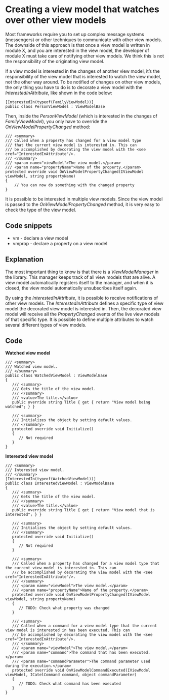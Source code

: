 # Creating a view model that watches over other view models

Most frameworks require you to set up complex message systems (messengers) or other techniques to communicate with other view models. The downside of this approach is that once a view model is written in module X, and you are interested in the view model, the developer of module X must take care of notifying other view models. We think this is not the responsibility of the originating view model.

If a view model is interested in the changes of another view model, it’s the responsibility of the view model that is interested to watch the view model, not the other way around. To be notified of changes on other view models, the only thing you have to do is to decorate a view model with the *InterestedInAttribute*, like shown in the code below:

```
[InterestedIn(typeof(FamilyViewModel))]
public class PersonViewModel : ViewModelBase
```

Then, inside the *PersonViewModel* (which is interested in the changes of *FamilyViewModel*), you only have to override the *OnViewModelPropertyChanged* method:

```
/// <summary>
/// Called when a property has changed for a view model type
/// that the current view model is interested in. This can
/// be accomplished by decorating the view model with the <see cref="InterestedInAttribute"/>.
/// </summary>
/// <param name="viewModel">The view model.</param>
/// <param name="propertyName">Name of the property.</param>
protected override void OnViewModelPropertyChanged(IViewModel viewModel, string propertyName)
{
    // You can now do something with the changed property
}
```

It is possible to be interested in multiple view models. Since the view model is passed to the *OnViewModelPropertyChanged* method, it is very easy to check the type of the view model.

## Code snippets

-   vm - declare a view model
-   vmprop - declare a property on a view model

## Explanation

The most important thing to know is that there is a *ViewModelManager* in the library. This manager keeps track of all view models that are alive. A view model automatically registers itself to the manager, and when it is closed, the view model automatically unsubscribes itself again.

By using the *InterestedInAttribute*, it is possible to receive notifications of other view models. The *InterestedInAttribute* defines a specific type of view model the decorated view model is interested in. Then, the decorated view model will receive all the *PropertyChanged* events of the live view models of that specific type. It is possible to define multiple attributes to watch several different types of view models.

## Code

**Watched view model**

```
/// <summary>
/// Watched view model.
/// </summary>
public class WatchedViewModel : ViewModelBase
{
   /// <summary>
   /// Gets the title of the view model.
   /// </summary>
   /// <value>The title.</value>
   public override string Title { get { return "View model being watched"; } }

   /// <summary>
   /// Initializes the object by setting default values.
   /// </summary>   
   protected override void Initialize()
   {
      // Not required
   }
}
```

**Interested view model**

```
/// <summary>
/// Interested view model.
/// </summary>
[InterestedIn(typeof(WatchedViewModel))]
public class InterestedViewModel : ViewModelBase
{
   /// <summary>
   /// Gets the title of the view model.
   /// </summary>
   /// <value>The title.</value>
   public override string Title { get { return "View model that is interested"; } }

   /// <summary>
   /// Initializes the object by setting default values.
   /// </summary>   
   protected override void Initialize()
   {
      // Not required
   }

   /// <summary>
   /// Called when a property has changed for a view model type that the current view model is interested in. This can
   /// be accomplished by decorating the view model with the <see cref="InterestedInAttribute"/>.
   /// </summary>
   /// <param name="viewModel">The view model.</param>
   /// <param name="propertyName">Name of the property.</param>
   protected override void OnViewModelPropertyChanged(IViewModel viewModel, string propertyName)
   {
      // TODO: Check what property was changed
   }

   /// <summary>
   /// Called when a command for a view model type that the current view model is interested in has been executed. This can
   /// be accomplished by decorating the view model with the <see cref="InterestedInAttribute"/>.
   /// </summary>
   /// <param name="viewModel">The view model.</param>
   /// <param name="command">The command that has been executed.</param>
   /// <param name="commandParameter">The command parameter used during the execution.</param>
   protected override void OnViewModelCommandExecuted(IViewModel viewModel, ICatelCommand command, object commandParameter)
   {
      // TODO: Check what command has been executed
   }
}
```

